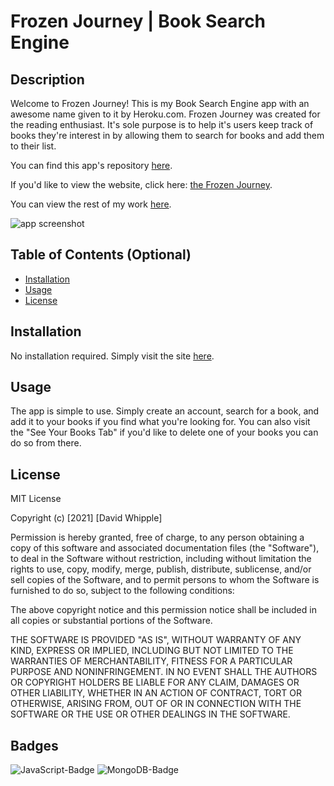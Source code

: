 # Frozen Journey | Book Search Engine

## Description

Welcome to Frozen Journey! This is my Book Search Engine app with an awesome name given to it by Heroku.com. Frozen Journey was created for the reading enthusiast. It's sole purpose is to help it's users keep track of books they're interest in by allowing them to search for books and add them to their list.

You can find this app's repository [here](https://github.com/D-Whipp/book-search-engine).

If you'd like to view the website, click here: [the Frozen Journey](https://frozen-journey-26834.herokuapp.com/).

You can view the rest of my work [here](https://github.com/D-Whipp).

![app screenshot](/screenshot/appScreenshot.png)

## Table of Contents (Optional)

- [Installation](#installation)
- [Usage](#usage)
- [License](#license)

## Installation

No installation required. Simply visit the site [here](https://frozen-journey-26834.herokuapp.com/).

## Usage

The app is simple to use. Simply create an account, search for a book, and add it to your books if you find what you're looking for. You can also visit the "See Your Books Tab" if you'd like to delete one of your books you can do so from there.

## License

MIT License

Copyright (c) [2021] [David Whipple]

Permission is hereby granted, free of charge, to any person obtaining a copy
of this software and associated documentation files (the "Software"), to deal
in the Software without restriction, including without limitation the rights
to use, copy, modify, merge, publish, distribute, sublicense, and/or sell
copies of the Software, and to permit persons to whom the Software is
furnished to do so, subject to the following conditions:

The above copyright notice and this permission notice shall be included in all
copies or substantial portions of the Software.

THE SOFTWARE IS PROVIDED "AS IS", WITHOUT WARRANTY OF ANY KIND, EXPRESS OR
IMPLIED, INCLUDING BUT NOT LIMITED TO THE WARRANTIES OF MERCHANTABILITY,
FITNESS FOR A PARTICULAR PURPOSE AND NONINFRINGEMENT. IN NO EVENT SHALL THE
AUTHORS OR COPYRIGHT HOLDERS BE LIABLE FOR ANY CLAIM, DAMAGES OR OTHER
LIABILITY, WHETHER IN AN ACTION OF CONTRACT, TORT OR OTHERWISE, ARISING FROM,
OUT OF OR IN CONNECTION WITH THE SOFTWARE OR THE USE OR OTHER DEALINGS IN THE
SOFTWARE.

## Badges

![JavaScript-Badge](https://img.shields.io/badge/Language-JavaScript-blue)
![MongoDB-Badge](https://img.shields.io/badge/Database-MongoDB-green)
